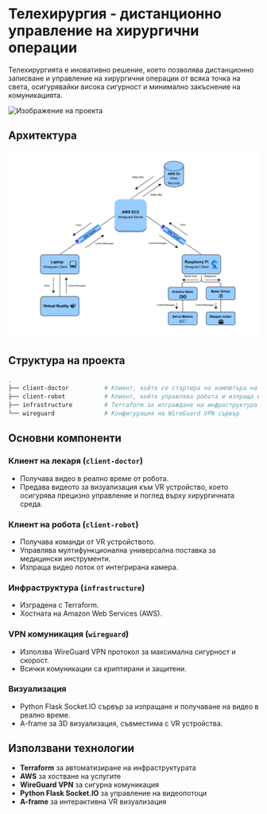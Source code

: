 # Телехирургия - дистанционно управление на хирургични операции

Телехирургията е иновативно решение, което позволява дистанционно записване и управление на хирургични операции от всяка точка на света, осигурявайки висока сигурност и минимално закъснение на комуникацията.

![Изображение на проекта](<тук добавете път към изображението на проекта>)

## Архитектура

![Архитектура на системата](architecture.png)

## Структура на проекта

```bash
.
├── client-doctor          # Клиент, който се стартира на компютъра на хирурга
├── client-robot           # Клиент, който управлява робота и изпраща видео
├── infrastructure         # Terraform за изграждане на инфраструктура в AWS
└── wireguard              # Конфигурация на WireGuard VPN сървър
```

## Основни компоненти

### Клиент на лекаря (`client-doctor`)

- Получава видео в реално време от робота.
- Предава видеото за визуализация към VR устройство, което осигурява прецизно управление и поглед върху хирургичната среда.

### Клиент на робота (`client-robot`)

- Получава команди от VR устройството.
- Управлява мултифункционална универсална поставка за медицински инструменти.
- Изпраща видео поток от интегрирана камера.

### Инфраструктура (`infrastructure`)

- Изградена с Terraform.
- Хостната на Amazon Web Services (AWS).

### VPN комуникация (`wireguard`)

- Използва WireGuard VPN протокол за максимална сигурност и скорост.
- Всички комуникации са криптирани и защитени.

### Визуализация

- Python Flask Socket.IO сървър за изпращане и получаване на видео в реално време.
- A-frame за 3D визуализация, съвместима с VR устройства.

## Използвани технологии

- **Terraform** за автоматизиране на инфраструктурата
- **AWS** за хостване на услугите
- **WireGuard VPN** за сигурна комуникация
- **Python Flask Socket.IO** за управление на видеопотоци
- **A-frame** за интерактивна VR визуализация

